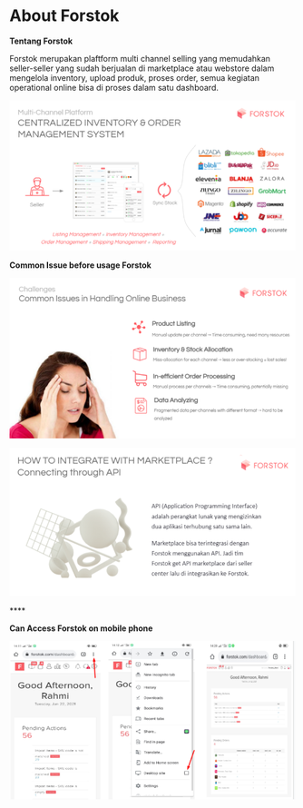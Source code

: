 # About Forstok

**Tentang Forstok**

Forstok merupakan plaftform multi channel selling yang memudahkan seller-seller yang sudah berjualan di marketplace atau webstore dalam mengelola inventory, upload produk, proses order, semua kegiatan operational online bisa di proses dalam satu dashboard.

![](../../.gitbook/assets/image%20%28379%29.png)

**Common Issue before usage Forstok**

![](../../.gitbook/assets/image%20%28381%29.png)

![](../../.gitbook/assets/image%20%28384%29.png)

\*\*\*\*

**Can Access Forstok on mobile phone**

![](../../.gitbook/assets/image%20%28383%29.png)

